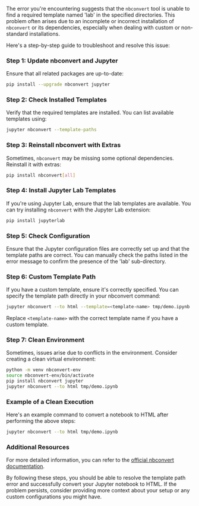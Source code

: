 The error you're encountering suggests that the `nbconvert` tool is unable to find a required template named 'lab' in the specified directories. This problem often arises due to an incomplete or incorrect installation of `nbconvert` or its dependencies, especially when dealing with custom or non-standard installations.

Here's a step-by-step guide to troubleshoot and resolve this issue:

### Step 1: Update nbconvert and Jupyter

Ensure that all related packages are up-to-date:

```sh
pip install --upgrade nbconvert jupyter
```

### Step 2: Check Installed Templates

Verify that the required templates are installed. You can list available templates using:

```sh
jupyter nbconvert --template-paths
```

### Step 3: Reinstall nbconvert with Extras

Sometimes, `nbconvert` may be missing some optional dependencies. Reinstall it with extras:

```sh
pip install nbconvert[all]
```

### Step 4: Install Jupyter Lab Templates

If you're using Jupyter Lab, ensure that the lab templates are available. You can try installing `nbconvert` with the Jupyter Lab extension:

```sh
pip install jupyterlab
```

### Step 5: Check Configuration

Ensure that the Jupyter configuration files are correctly set up and that the template paths are correct. You can manually check the paths listed in the error message to confirm the presence of the 'lab' sub-directory.

### Step 6: Custom Template Path

If you have a custom template, ensure it's correctly specified. You can specify the template path directly in your nbconvert command:

```sh
jupyter nbconvert --to html --template=<template-name> tmp/demo.ipynb
```

Replace `<template-name>` with the correct template name if you have a custom template.

### Step 7: Clean Environment

Sometimes, issues arise due to conflicts in the environment. Consider creating a clean virtual environment:

```sh
python -m venv nbconvert-env
source nbconvert-env/bin/activate
pip install nbconvert jupyter
jupyter nbconvert --to html tmp/demo.ipynb
```

### Example of a Clean Execution

Here's an example command to convert a notebook to HTML after performing the above steps:

```sh
jupyter nbconvert --to html tmp/demo.ipynb
```

### Additional Resources

For more detailed information, you can refer to the [official nbconvert documentation](https://nbconvert.readthedocs.io/en/latest/).

By following these steps, you should be able to resolve the template path error and successfully convert your Jupyter notebook to HTML. If the problem persists, consider providing more context about your setup or any custom configurations you might have.